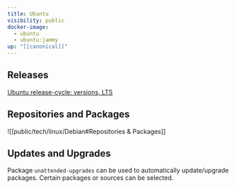 ```yaml
---
title: Ubuntu
visibility: public
docker-image:
  - ubuntu
  - ubuntu:jammy
up: "[[canonical]]"
---
```


## Releases

[Ubuntu release-cycle: versions, LTS](https://ubuntu.com/about/release-cycle)

## Repositories and Packages

![[public/tech/linux/Debian#Repositories & Packages]]

## Updates and Upgrades

Package `unattended-upgrades` can be used to automatically update/upgrade packages. Certain packages or sources can be selected.
